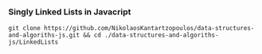### Singly Linked Lists in Javacript

```
git clone https://github.com/NikolaosKantartzopoulos/data-structures-and-algoriths-js.git && cd ./data-structures-and-algoriths-js/LinkedLists
